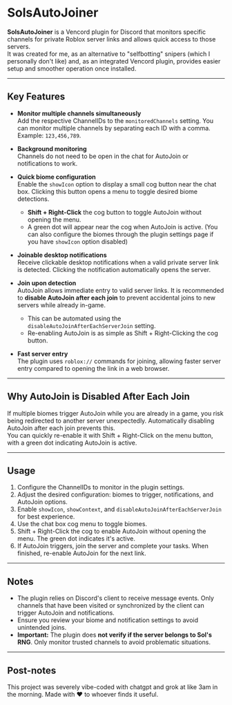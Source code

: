 # SolsAutoJoiner

**SolsAutoJoiner** is a Vencord plugin for Discord that monitors specific channels for private Roblox server links and allows quick access to those servers.  
It was created for me, as an alternative to "selfbotting" snipers (which I personally don't like) and, as an integrated Vencord plugin, provides easier setup and smoother operation once installed.

---

## Key Features

- **Monitor multiple channels simultaneously**  
  Add the respective ChannelIDs to the `monitoredChannels` setting. You can monitor multiple channels by separating each ID with a comma. Example: `123,456,789`.

- **Background monitoring**  
  Channels do not need to be open in the chat for AutoJoin or notifications to work.

- **Quick biome configuration**  
  Enable the `showIcon` option to display a small cog button near the chat box. Clicking this button opens a menu to toggle desired biome detections.  
  - **Shift + Right-Click** the cog button to toggle AutoJoin without opening the menu.  
  - A green dot will appear near the cog when AutoJoin is active.
  (You can also configure the biomes through the plugin settings page if you have `showIcon` option disabled)

- **Joinable desktop notifications**  
  Receive clickable desktop notifications when a valid private server link is detected. Clicking the notification automatically opens the server.

- **Join upon detection**  
  AutoJoin allows immediate entry to valid server links. It is recommended to **disable AutoJoin after each join** to prevent accidental joins to new servers while already in-game.  
  - This can be automated using the `disableAutoJoinAfterEachServerJoin` setting.  
  - Re-enabling AutoJoin is as simple as Shift + Right-Clicking the cog button.

- **Fast server entry**  
  The plugin uses `roblox://` commands for joining, allowing faster server entry compared to opening the link in a web browser.

---

## Why AutoJoin is Disabled After Each Join

If multiple biomes trigger AutoJoin while you are already in a game, you risk being redirected to another server unexpectedly. Automatically disabling AutoJoin after each join prevents this.  
You can quickly re-enable it with Shift + Right-Click on the menu button, with a green dot indicating AutoJoin is active.

---

## Usage

1. Configure the ChannelIDs to monitor in the plugin settings.
2. Adjust the desired configuration: biomes to trigger, notifications, and AutoJoin options.
3. Enable `showIcon`, `showContext`, and `disableAutoJoinAfterEachServerJoin` for best experience.
4. Use the chat box cog menu to toggle biomes.
5. Shift + Right-Click the cog to enable AutoJoin without opening the menu. The green dot indicates it's active.
6. If AutoJoin triggers, join the server and complete your tasks. When finished, re-enable AutoJoin for the next link.

---

## Notes

- The plugin relies on Discord's client to receive message events. Only channels that have been visited or synchronized by the client can trigger AutoJoin and notifications.
- Ensure you review your biome and notification settings to avoid unintended joins.
- **Important:** The plugin does **not verify if the server belongs to Sol's RNG**. Only monitor trusted channels to avoid problematic situations.

---

## Post-notes
This project was severely vibe-coded with chatgpt and grok at like 3am in the morning. 
Made with ❤️ to whoever finds it useful.
